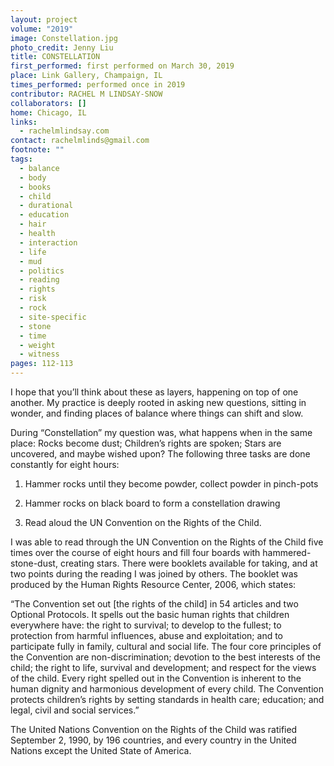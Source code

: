 ```yaml
---
layout: project
volume: "2019"
image: Constellation.jpg
photo_credit: Jenny Liu
title: CONSTELLATION
first_performed: first performed on March 30, 2019
place: Link Gallery, Champaign, IL
times_performed: performed once in 2019
contributor: RACHEL M LINDSAY-SNOW
collaborators: []
home: Chicago, IL
links:
  - rachelmlindsay.com
contact: rachelmlinds@gmail.com
footnote: ""
tags:
  - balance
  - body
  - books
  - child
  - durational
  - education
  - hair
  - health
  - interaction
  - life
  - mud
  - politics
  - reading
  - rights
  - risk
  - rock
  - site-specific
  - stone
  - time
  - weight
  - witness
pages: 112-113
---
```


I hope that you’ll think about these as layers, happening on top of one another. My practice is deeply rooted in asking new questions, sitting in wonder, and finding places of balance where things can shift and slow.

During “Constellation” my question was, what happens when in the same place: Rocks become dust; Children’s rights are spoken; Stars are uncovered, and maybe wished upon? The following three tasks are done constantly for eight hours:

1. Hammer rocks until they become powder, collect powder in pinch-pots

2. Hammer rocks on black board to form a constellation drawing

3. Read aloud the UN Convention on the Rights of the Child.

I was able to read through the UN Convention on the Rights of the Child five times over the course of eight hours and fill four boards with hammered-stone-dust, creating stars. There were booklets available for taking, and at two points during the reading I was joined by others. The booklet was produced by the Human Rights Resource Center, 2006, which states:

“The Convention set out [the rights of the child] in 54 articles and two Optional Protocols. It spells out the basic human rights that children everywhere have: the right to survival; to develop to the fullest; to protection from harmful influences, abuse and exploitation; and to participate fully in family, cultural and social life. The four core principles of the Convention are non-discrimination; devotion to the best interests of the child; the right to life, survival and development; and respect for the views of the child. Every right spelled out in the Convention is inherent to the human dignity and harmonious development of every child. The Convention protects children’s rights by setting standards in health care; education; and legal, civil and social services.”

The United Nations Convention on the Rights of the Child was ratified September 2, 1990, by 196 countries, and every country in the United Nations except the United State of America.
